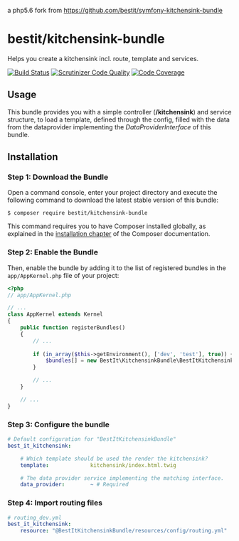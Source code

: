 a php5.6 fork from https://github.com/bestit/symfony-kitchensink-bundle

# bestit/kitchensink-bundle

Helps you create a kitchensink incl. route, template and services.

[![Build Status](https://scrutinizer-ci.com/g/bestit/symfony-kitchensink-bundle/badges/build.png?b=master)](https://scrutinizer-ci.com/g/bestit/symfony-kitchensink-bundle/build-status/master)
[![Scrutinizer Code Quality](https://scrutinizer-ci.com/g/bestit/symfony-kitchensink-bundle/badges/quality-score.png?b=master)](https://scrutinizer-ci.com/g/bestit/symfony-kitchensink-bundle/?branch=master)
[![Code Coverage](https://scrutinizer-ci.com/g/bestit/symfony-kitchensink-bundle/badges/coverage.png?b=master)](https://scrutinizer-ci.com/g/bestit/symfony-kitchensink-bundle/?branch=master)
## Usage

This bundle provides you with a simple controller (**/kitchensink**) and service structure, to load a template, 
defined through the config, filled with the data from the dataprovider implementing the _DataProviderInterface_ of this
 bundle. 

## Installation

### Step 1: Download the Bundle

Open a command console, enter your project directory and execute the
following command to download the latest stable version of this bundle:

```console
$ composer require bestit/kitchensink-bundle
```

This command requires you to have Composer installed globally, as explained
in the [installation chapter](https://getcomposer.org/doc/00-intro.md)
of the Composer documentation.

### Step 2: Enable the Bundle

Then, enable the bundle by adding it to the list of registered bundles
in the `app/AppKernel.php` file of your project:

```php
<?php
// app/AppKernel.php

// ...
class AppKernel extends Kernel
{
    public function registerBundles()
    {
        // ...
        
        if (in_array($this->getEnvironment(), ['dev', 'test'], true)) {
            $bundles[] = new BestIt\KitchensinkBundle\BestItKitchensinkBundle();
        }        

        // ...
    }

    // ...
}
```

### Step 3: Configure the bundle

```yaml
# Default configuration for "BestItKitchensinkBundle"
best_it_kitchensink:

    # Which template should be used the render the kitchensink?
    template:             kitchensink/index.html.twig

    # The data provider service implementing the matching interface.
    data_provider:        ~ # Required
```

### Step 4: Import routing files

```yaml
# routing_dev.yml
best_it_kitchensink:
    resource: "@BestItKitchensinkBundle/resources/config/routing.yml"
```

